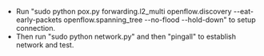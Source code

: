 - Run "sudo python pox.py forwarding.l2_multi openflow.discovery --eat-early-packets openflow.spanning_tree --no-flood --hold-down" to setup connection.
- Then run "sudo python network.py" and then "pingall" to establish network and test.
